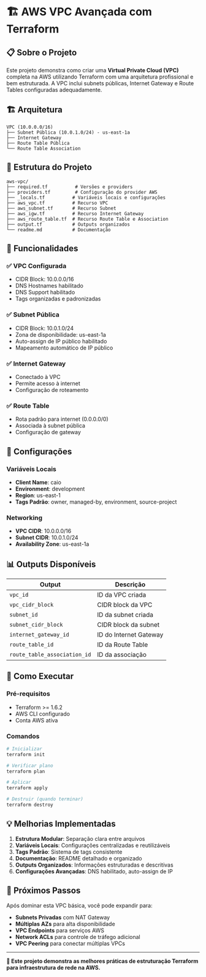 # 🏗️ AWS VPC Avançada com Terraform

## 📋 Sobre o Projeto

Este projeto demonstra como criar uma **Virtual Private Cloud (VPC)** completa na AWS utilizando Terraform com uma arquitetura profissional e bem estruturada. A VPC inclui subnets públicas, Internet Gateway e Route Tables configuradas adequadamente.

## 🏗️ Arquitetura

```
VPC (10.0.0.0/16)
├── Subnet Pública (10.0.1.0/24) - us-east-1a
├── Internet Gateway
├── Route Table Pública
└── Route Table Association
```

## 📁 Estrutura do Projeto

```
aws-vpc/
├── required.tf          # Versões e providers
├── providers.tf         # Configuração do provider AWS
├── _locals.tf          # Variáveis locais e configurações
├── aws_vpc.tf          # Recurso VPC
├── aws_subnet.tf       # Recurso Subnet
├── aws_igw.tf          # Recurso Internet Gateway
├── aws_route_table.tf  # Recurso Route Table e Association
├── output.tf           # Outputs organizados
└── readme.md           # Documentação
```

## 🚀 Funcionalidades

### ✅ **VPC Configurada**
- CIDR Block: 10.0.0.0/16
- DNS Hostnames habilitado
- DNS Support habilitado
- Tags organizadas e padronizadas

### ✅ **Subnet Pública**
- CIDR Block: 10.0.1.0/24
- Zona de disponibilidade: us-east-1a
- Auto-assign de IP público habilitado
- Mapeamento automático de IP público

### ✅ **Internet Gateway**
- Conectado à VPC
- Permite acesso à internet
- Configuração de roteamento

### ✅ **Route Table**
- Rota padrão para internet (0.0.0.0/0)
- Associada à subnet pública
- Configuração de gateway

## 🔧 Configurações

### **Variáveis Locais**
- **Client Name**: caio
- **Environment**: development
- **Region**: us-east-1
- **Tags Padrão**: owner, managed-by, environment, source-project

### **Networking**
- **VPC CIDR**: 10.0.0.0/16
- **Subnet CIDR**: 10.0.1.0/24
- **Availability Zone**: us-east-1a

## 📊 Outputs Disponíveis

| Output | Descrição |
|--------|-----------|
| `vpc_id` | ID da VPC criada |
| `vpc_cidr_block` | CIDR block da VPC |
| `subnet_id` | ID da subnet criada |
| `subnet_cidr_block` | CIDR block da subnet |
| `internet_gateway_id` | ID do Internet Gateway |
| `route_table_id` | ID da Route Table |
| `route_table_association_id` | ID da associação |

## 🚀 Como Executar

### **Pré-requisitos**
- Terraform >= 1.6.2
- AWS CLI configurado
- Conta AWS ativa

### **Comandos**
```bash
# Inicializar
terraform init

# Verificar plano
terraform plan

# Aplicar
terraform apply

# Destruir (quando terminar)
terraform destroy
```

## 💡 Melhorias Implementadas

1. **Estrutura Modular**: Separação clara entre arquivos
2. **Variáveis Locais**: Configurações centralizadas e reutilizáveis
3. **Tags Padrão**: Sistema de tags consistente
4. **Documentação**: README detalhado e organizado
5. **Outputs Organizados**: Informações estruturadas e descritivas
6. **Configurações Avançadas**: DNS habilitado, auto-assign de IP

## 🔗 Próximos Passos

Após dominar esta VPC básica, você pode expandir para:
- **Subnets Privadas** com NAT Gateway
- **Múltiplas AZs** para alta disponibilidade
- **VPC Endpoints** para serviços AWS
- **Network ACLs** para controle de tráfego adicional
- **VPC Peering** para conectar múltiplas VPCs

---

**🎯 Este projeto demonstra as melhores práticas de estruturação Terraform para infraestrutura de rede na AWS.**